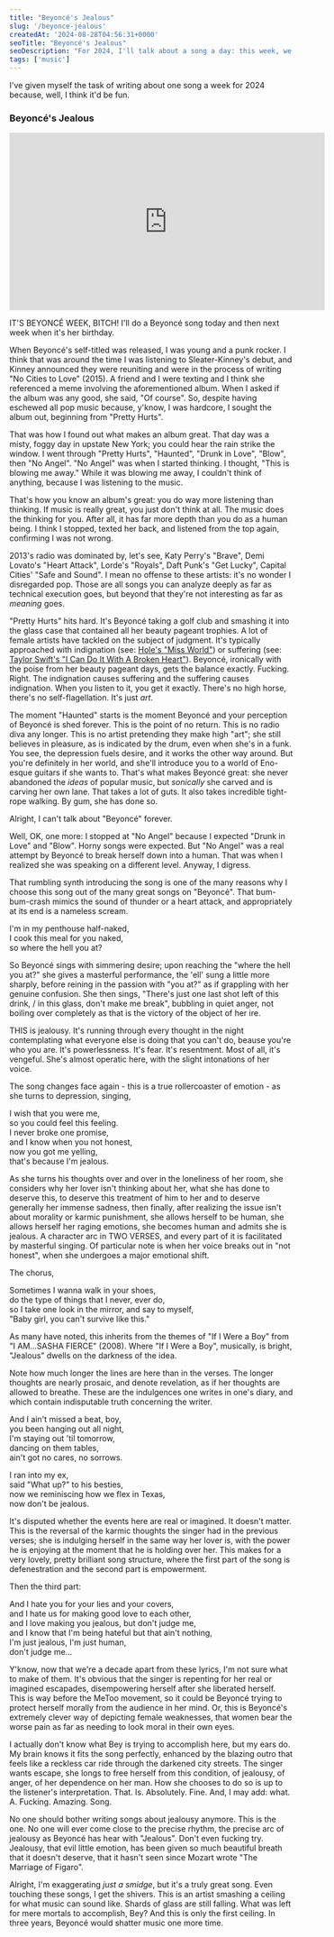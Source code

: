 ```yaml
---
title: "Beyoncé's Jealous"
slug: '/beyonce-jealous'
createdAt: '2024-08-28T04:56:31+0000'
seoTitle: "Beyoncé's Jealous"
seoDescription: "For 2024, I'll talk about a song a day: this week, we're talking about Beyoncé's Jealous."
tags: ['music']
---
```


I've given myself the task of writing about one song a week for 2024 because, well, I think it'd be fun.

### Beyoncé's Jealous

<iframe width="560" height="315" src="https://www.youtube.com/embed/WQmYVfHrNxA?si=IlU70L8ydtNwwaHR" title="YouTube video player" frameborder="0" allow="accelerometer; autoplay; clipboard-write; encrypted-media; gyroscope; picture-in-picture; web-share" referrerpolicy="strict-origin-when-cross-origin" allowfullscreen></iframe>

IT'S BEYONCÉ WEEK, BITCH! I'll do a Beyoncé song today and then next week when it's her birthday.

When Beyoncé's self-titled was released, I was young and a punk rocker. I think that was around the time I was listening to Sleater-Kinney's debut, and Kinney announced they were reuniting and were in the process of writing "No Cities to Love" (2015). A friend and I were texting and I think she referenced a meme involving the aforementioned album. When I asked if the album was any good, she said, "Of course". So, despite having eschewed all pop music because, y'know, I was hardcore, I sought the album out, beginning from "Pretty Hurts".

That was how I found out what makes an album great. That day was a misty, foggy day in upstate New York; you could hear the rain strike the window. I went through "Pretty Hurts", "Haunted", "Drunk in Love", "Blow", then "No Angel". "No Angel" was when I started thinking. I thought, "This is blowing me away." While it was blowing me away, I couldn't think of anything, because I was listening to the music.

That's how you know an album's great: you do way more listening than thinking. If music is really great, you just don't think at all. The music does the thinking for you. After all, it has far more depth than you do as a human being. I think I stopped, texted her back, and listened from the top again, confirming I was not wrong.

2013's radio was dominated by, let's see, Katy Perry's "Brave", Demi Lovato's "Heart Attack", Lorde's "Royals", Daft Punk's "Get Lucky", Capital Cities' "Safe and Sound". I mean no offense to these artists: it's no wonder I disregarded pop. Those are all songs you can analyze deeply as far as technical execution goes, but beyond that they're not interesting as far as _meaning_ goes.

"Pretty Hurts" hits hard. It's Beyoncé taking a golf club and smashing it into the glass case that contained all her beauty pageant trophies. A lot of female artists have tackled on the subject of judgment. It's typically approached with indignation (see: [Hole's "Miss World"](https://www.youtube.com/watch?v=mS1Ckczz0LQ)) or suffering (see: [Taylor Swift's "I Can Do It With A Broken Heart"](https://www.youtube.com/watch?v=Sl6en1NPTYM)). Beyoncé, ironically with the poise from her beauty pageant days, gets the balance exactly. Fucking. Right. The indignation causes suffering and the suffering causes indignation. When you listen to it, you get it exactly. There's no high horse, there's no self-flagellation. It's just _art_.

The moment "Haunted" starts is the moment Beyoncé and your perception of Beyoncé is shed forever. This is the point of no return. This is no radio diva any longer. This is no artist pretending they make high "art"; she still believes in pleasure, as is indicated by the drum, even when she's in a funk. You see, the depression fuels desire, and it works the other way around. But you're definitely in her world, and she'll introduce you to a world of Eno-esque guitars if she wants to. That's what makes Beyoncé great: she never abandoned the _ideas_ of popular music, but _sonically_ she carved and is carving her own lane. That takes a lot of guts. It also takes incredible tight-rope walking. By gum, she has done so.

Alright, I can't talk about "Beyoncé" forever.

Well, OK, one more: I stopped at "No Angel" because I expected "Drunk in Love" and "Blow". Horny songs were expected. But "No Angel" was a real attempt by Beyoncé to break herself down into a human. That was when I realized she was speaking on a different level. Anyway, I digress.

That rumbling synth introducing the song is one of the many reasons why I choose this song out of the many great songs on "Beyoncé". That bum-bum-crash mimics the sound of thunder or a heart attack, and appropriately at its end is a nameless scream.

I'm in my penthouse half-naked,<br/>
I cook this meal for you naked,<br/>
so where the hell you at?

So Beyoncé sings with simmering desire; upon reaching the "where the hell you at?" she gives a masterful performance, the 'ell' sung a little more sharply, before reining in the passion with "you at?" as if grappling with her genuine confusion. She then sings, "There's just one last shot left of this drink, / in this glass, don't make me break", bubbling in quiet anger, not boiling over completely as that is the victory of the object of her ire.

THIS is jealousy. It's running through every thought in the night contemplating what everyone else is doing that you can't do, beause you're who you are. It's powerlessness. It's fear. It's resentment. Most of all, it's vengeful. She's almost operatic here, with the slight intonations of her voice.

The song changes face again - this is a true rollercoaster of emotion - as she turns to depression, singing,

I wish that you were me,<br/>
so you could feel this feeling.<br/>
I never broke one promise,<br/>
and I know when you not honest,<br/>
now you got me yelling,<br/>
that's because I'm jealous.

As she turns his thoughts over and over in the loneliness of her room, she considers why her lover isn't thinking about her, what she has done to deserve this, to deserve this treatment of him to her and to deserve generally her immense sadness, then finally, after realizing the issue isn't about morality or karmic punishment, she allows herself to be human, she allows herself her raging emotions, she becomes human and admits she is jealous. A character arc in TWO VERSES, and every part of it is facilitated by masterful singing. Of particular note is when her voice breaks out in "not honest", when she undergoes a major emotional shift.

The chorus,

Sometimes I wanna walk in your shoes,<br/>
do the type of things that I never, ever do,<br/>
so I take one look in the mirror, and say to myself,<br/>
"Baby girl, you can't survive like this."

As many have noted, this inherits from the themes of "If I Were a Boy" from "I AM...SASHA FIERCE" (2008). Where "If I Were a Boy", musically, is bright, "Jealous" dwells on the darkness of the idea.

Note how much longer the lines are here than in the verses. The longer thoughts are nearly prosaic, and denote revelation, as if her thoughts are allowed to breathe. These are the indulgences one writes in one's diary, and which contain indisputable truth concerning the writer.

And I ain't missed a beat, boy,<br/>
you been hanging out all night,<br/>
I'm staying out 'til tomorrow,<br/>
dancing on them tables,<br/>
ain't got no cares, no sorrows.

I ran into my ex,<br/>
said "What up?" to his besties,<br/>
now we reminiscing how we flex in Texas,<br/>
now don't be jealous.

It's disputed whether the events here are real or imagined. It doesn't matter. This is the reversal of the karmic thoughts the singer had in the previous verses; she is indulging herself in the same way her lover is, with the power he is enjoying at the moment that he is holding over her. This makes for a very lovely, pretty brilliant song structure, where the first part of the song is defenestration and the second part is empowerment.

Then the third part:

And I hate you for your lies and your covers,<br/>
and I hate us for making good love to each other,<br/>
and I love making you jealous, but don't judge me,<br/>
and I know that I'm being hateful but that ain't nothing,<br/>
I'm just jealous, I'm just human,<br/>
don't judge me...

Y'know, now that we're a decade apart from these lyrics, I'm not sure what to make of them. It's obvious that the singer is repenting for her real or imagined escapades, disempowering herself after she liberated herself. This is way before the MeToo movement, so it could be Beyoncé trying to protect herself morally from the audience in her mind. Or, this is Beyoncé's extremely clever way of depicting female weaknesses, that women bear the worse pain as far as needing to look moral in their own eyes.

I actually don't know what Bey is trying to accomplish here, but my ears do. My brain knows it fits the song perfectly, enhanced by the blazing outro that feels like a reckless car ride through the darkened city streets. The singer wants escape, she longs to free herself from this condition, of jealousy, of anger, of her dependence on her man. How she chooses to do so is up to the listener's interpretation. That. Is. Absolutely. Fine. And, I may add: what. A. Fucking. Amazing. Song.

No one should bother writing songs about jealousy anymore. This is the one. No one will ever come close to the precise rhythm, the precise arc of jealousy as Beyoncé has hear with "Jealous". Don't even fucking try. Jealousy, that evil little emotion, has been given so much beautiful breath that it doesn't deserve, that it hasn't seen since Mozart wrote "The Marriage of Figaro".

Alright, I'm exaggerating _just a smidge_, but it's a truly great song. Even touching these songs, I get the shivers. This is an artist smashing a ceiling for what music can sound like. Shards of glass are still falling. What was left for mere mortals to accomplish, Bey? And this is only the first ceiling. In three years, Beyoncé would shatter music one more time.
